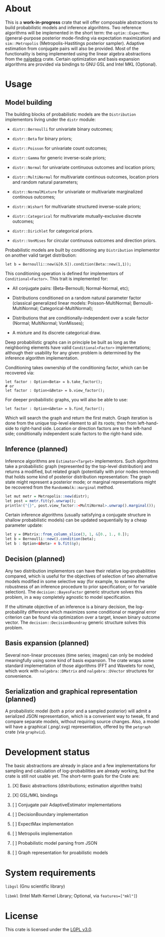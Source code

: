 # About

This is a **work-in-progress** crate that will offer composable abstractions to build probabilistic models and inference algorihtms. Two reference algorithms will be implemented in the short term: the `optim::ExpectMax` (general-purpose posterior mode-finding via expectation maximization) and `sim::Metropolis` (Metropolis-Hastitings posterior sampler). Adaptive estimation from conjugate pairs will also be provided. Most of the functionality is being implemented using the linear algebra abstractions from the [nalgebra](https://crates.io/crates/nalgebra) crate. Certain optimization and basis expansion algorithms are provided via bindings to GNU GSL and Intel MKL (Optional).

# Usage

## Model building

The building blocks of probabilistic models are the `Distribution` implementors living under the `distr` module:

- `distr::Bernoulli` for univariate binary outcomes;

- `distr::Beta` for binary priors;

- `distr::Poisson` for univariate count outcomes;

- `distr::Gamma` for generic inverse-scale priors;

- `distr::Normal` for univariate continuous outcomes and location priors;

- `distr::MultiNormal` for multivariate continous outcomes, location priors and random natural parameters;

- `distr::NormalMixture` for univariate or multivariate marginalized continous outcomes;

- `distr::Wishart` for multivariate structured inverse-scale priors;

- `distr::Categorical` for multivariate mutually-exclusive discrete outcomes;

- `distr::Dirichlet` for categorical priors.

- `distr::VonMises` for circular continuous outcomes and direction priors.

Probabilistic models are built by conditioning any `Distribution` implementor on another valid target distribution:

```
let b = Bernoulli::new(&[0.5]).condition(Beta::new(1,1));
```

This conditioning operation is defined for implementors of `Conditional<Factor>`. This trait is implemented for:

- All conjugate pairs: (Beta-Bernoulli; Normal-Normal, etc);

- Distributions conditioned on a random natural parameter factor (classical generalized linear models: Poisson-MultiNormal; Bernoulli-MultiNormal; Categorical-MultiNormal);

- Distributions that are conditionally-independent over a scale factor (Normal; MultiNormal; VonMisses);

- A mixture and its discrete categorical draw.

Deep probabilistic graphs can in principle be built as long as the neighboring elements have valid `Conditional<Factor>` implementations; although their usability for any given problem is determined by the inference algorithm implementation.

Conditioning takes ownership of the conditioning factor, which can be recovered via:

```
let factor : Option<Beta> = b.take_factor();
# or
let factor : Option<&Beta> = b.view_factor();
```

For deeper probabilistic graphs, you will also be able to use:

```
let factor : Option<&Beta> = b.find_factor();
```

Which will search the graph and return the first match. Graph iteration is done from the unique top-level element to all its roots; then from left-hand-side to right-hand side. Location or direction factors are to the left-hand side; conditionally independent scale factors to the right-hand side.

## Inference (planned)

Inference algorithms are `Estimator<Target>` implementors. Such algorihtms take a probabilistic graph (represented by the top-level distribution) and returns a modified, but related graph (potentially with prior nodes removed) that holds some kind of posterior distribution representation: The graph state might represent a posterior mode; or marginal representations might be recovered from the `RandomWalk::marginal` method.

```r
let mut metr = Metropolis::new(distr);
let post = metr.fit(y).unwrap();
println!("{}", post.view_factor::<MultiNormal>.unwrap().marginal());
```

Certain inference algorithms (usually satisfying a conjugate structure in shallow probabilistic models) can be updated sequentially by a cheap parameter update:

```r
let y = DMatrix::from_column_slice(3, 1, &[0., 1., 0.]);
let b = Bernoulli::new().condition(beta);
let b : Option<&Beta> = b.fit(&y);
```

## Decision (planned)

Any two distribution implementors can have their relative log-probabilities compared, which is useful for the objectives of selection of two alternative models modified in some selective way (for example, to examine the robustness of an inference procedure to prior specification; or for variable selection). The `decision::BayesFactor` generic structure solves this problem, in a way completely agnostic to model specification. 

If the ultimate objective of an inference is a binary decision, the log-probability difference which maximizes some conditional or marginal error criterion can be found via optimization over a target, known binary outcome vector. The `decision::DecisionBoundray` generic structure solves this problem.

## Basis expansion (planned)

Several non-linear processes (time series; images) can only be modeled meaningfully using some kind of basis expansion. The crate wraps some standard implementation of those algorithms (FFT and Wavelets for now), which work with `nalgebra::DMatrix` and `nalgebra::DVector` structures for convenience.

## Serialization and graphical representation (planned)

A probabilistic model (both a prior and a sampled posterior) will admit a serialized JSON representation, which is a convenient way to tweak, fit and compare separate models, without requiring source changes. Also, a model will have a graphical (.png/.svg) representation, offered by the `petgraph` crate (via `graphviz`). 

# Development status

The basic abstractions are already in place and a few implementations for sampling and calculation of log-probabilities are already working, but the crate is still not usable yet. The short-term goals for the Crate are:

1. [X] Basic abstractions (distributions; estimation algorithm traits)

2. [X] GSL/MKL bindings

3. [ ] Conjugate pair AdaptiveEstimator implementations

4. [ ] DecisionBoundary implementation

5. [ ] ExpectMax implementation

6. [ ] Metropolis implementation 

7. [ ] Probabilistic model parsing from JSON

8. [ ] Graph representation for proabilistic models

# System requirements

`libgsl` (Gnu scientific library)

`libmkl` (Intel Math Kernel Library; Optional, via `features=["mkl"]`)

# License

This crate is licensed under the [LGPL v3.0](https://www.gnu.org/licenses/lgpl-3.0.en.html).


